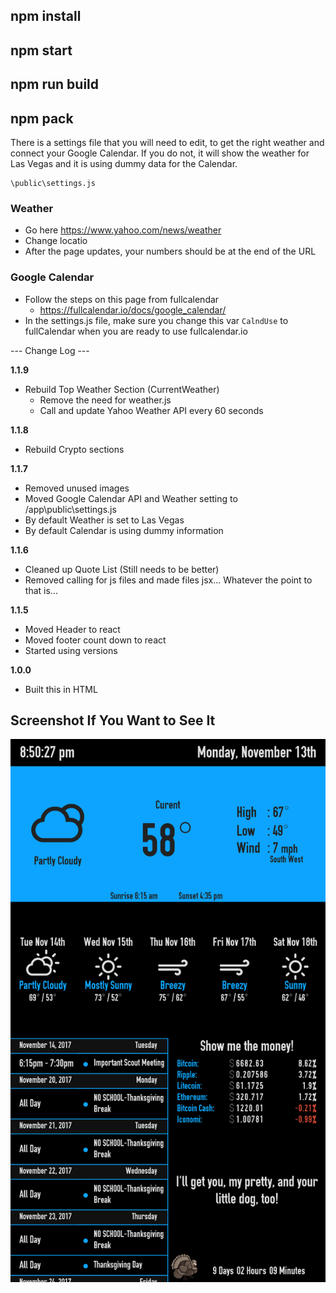 ## npm install
## npm start
## npm run build 
## npm pack

There is a settings file that you will need to edit, to get the right weather and connect your Google Calendar.  If you do not, it will show the weather for Las Vegas and it is using dummy data for the Calendar.

```
\public\settings.js
```

### Weather 
* Go here https://www.yahoo.com/news/weather
* Change locatio 
* After the page updates, your numbers should be at the end of the URL 

### Google Calendar
* Follow the steps on this page from fullcalendar
	* https://fullcalendar.io/docs/google_calendar/ 
* In the settings.js file, make sure you change this var ```CalndUse``` to fullCalendar when you are ready to use fullcalendar.io




--- Change Log ---

**1.1.9**
* Rebuild Top Weather Section (CurrentWeather)
	* Remove the need for weather.js
	* Call and update Yahoo Weather API every 60 seconds


**1.1.8**
* Rebuild Crypto sections 

**1.1.7**
* Removed unused images 
* Moved Google Calendar API and Weather setting to /app\public\settings.js
 * By default Weather is set to Las Vegas
 * By default Calendar is using dummy information 

**1.1.6**
* Cleaned up Quote List (Still needs to be better)
* Removed calling for js files and made files jsx... Whatever the point to that is...

**1.1.5**
* Moved Header to react 
* Moved footer count down to react 
* Started using versions 


**1.0.0**
* Built this in HTML 



## Screenshot If You Want to See It
![Alt text](/public/assets/img/screenshot.png)


